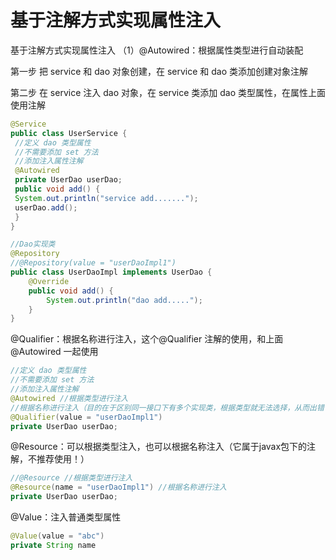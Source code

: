 # 基于注解方式实现属性注入
基于注解方式实现属性注入
 （1）@Autowired：根据属性类型进行自动装配

第一步 把 service 和 dao 对象创建，在 service 和 dao 类添加创建对象注解

第二步 在 service 注入 dao 对象，在 service 类添加 dao 类型属性，在属性上面使用注解
```java
@Service
public class UserService {
 //定义 dao 类型属性
 //不需要添加 set 方法
 //添加注入属性注解
 @Autowired
 private UserDao userDao;
 public void add() {
 System.out.println("service add.......");
 userDao.add();
 }
}

//Dao实现类
@Repository
//@Repository(value = "userDaoImpl1")
public class UserDaoImpl implements UserDao {
    @Override
    public void add() {
        System.out.println("dao add.....");
    }
}
```
@Qualifier：根据名称进行注入，这个@Qualifier 注解的使用，和上面@Autowired 一起使用
```java
//定义 dao 类型属性
//不需要添加 set 方法
//添加注入属性注解
@Autowired //根据类型进行注入
//根据名称进行注入（目的在于区别同一接口下有多个实现类，根据类型就无法选择，从而出错！）
@Qualifier(value = "userDaoImpl1") 
private UserDao userDao;
```
@Resource：可以根据类型注入，也可以根据名称注入（它属于javax包下的注解，不推荐使用！）
```java
//@Resource //根据类型进行注入
@Resource(name = "userDaoImpl1") //根据名称进行注入
private UserDao userDao;
```
@Value：注入普通类型属性
```java
@Value(value = "abc")
private String name

```
